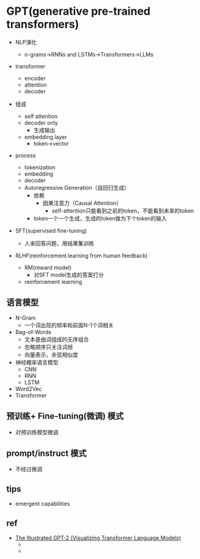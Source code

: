 # GPT(generative pre-trained transformers)

+ NLP演化
    + n-grams->RNNs and LSTMs->Transformers->LLMs

+ transformer
    + encoder
    + attention
    + decoder

+ 组成
    + self attention
    + decoder only
        + 生成输出
    + embedding layer
        + token->vector

+ process
    + tokenization
    + embedding
    + decoder
    + Autoregressive Generation（自回归生成）
        + 依赖
            + 因果注意力（Causal Attention）
                + self-attention只能看到之前的token，不能看到未来的token
        + token一个一个生成，生成的token做为下个token的输入
            
+ SFT(supervised fine-tuning)
    + 人来回答问题，用结果集训练

+ RLHF(reinforcement learning from human feedback)
    + RM(reward model)
        + 对SFT model生成的答案打分
    + reinforcement learning
    
## 语言模型
+ N-Gram
    + 一个词出现的频率和前面N-1个词相关
+ Bag-of-Words
    + 文本是由词组成的无序组合
    + 忽略顺序只关注词频
    + 向量表示，余弦相似度
+ 神经概率语言模型
    + CNN
    + RNN
    + LSTM
+ Word2Vec
+ Transformer

## 预训练+ Fine-tuning(微调) 模式
+ 对预训练模型微调


## prompt/instruct 模式
+ 不经过微调


## tips
+ emergent capabilities

## ref
+ [The Illustrated GPT-2 (Visualizing Transformer Language Models)](https://jalammar.github.io/illustrated-gpt2/)
    + [](https://www.jiqizhixin.com/articles/2019-09-03-14)
    + [](https://www.jiqizhixin.com/articles/2019-08-26-12)